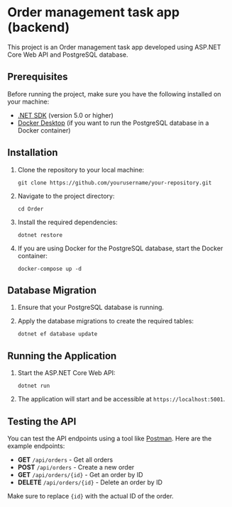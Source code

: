 # Order management task app (backend)

This project is an Order management task app developed using ASP.NET Core Web API and PostgreSQL database.

## Prerequisites

Before running the project, make sure you have the following installed on your machine:

- [.NET SDK](https://dotnet.microsoft.com/download) (version 5.0 or higher)
- [Docker Desktop](https://www.docker.com/products/docker-desktop) (if you want to run the PostgreSQL database in a Docker container)

## Installation

1. Clone the repository to your local machine:
   ```
   git clone https://github.com/yourusername/your-repository.git
   ```

2. Navigate to the project directory:
   ```
   cd Order
   ```

3. Install the required dependencies:
   ```
   dotnet restore
   ```

4. If you are using Docker for the PostgreSQL database, start the Docker container:
   ```
   docker-compose up -d
   ```

## Database Migration

1. Ensure that your PostgreSQL database is running.

2. Apply the database migrations to create the required tables:
   ```
   dotnet ef database update
   ```

## Running the Application

1. Start the ASP.NET Core Web API:
   ```
   dotnet run
   ```

2. The application will start and be accessible at `https://localhost:5001`.

## Testing the API

You can test the API endpoints using a tool like [Postman](https://www.postman.com/). Here are the example endpoints:

- **GET** `/api/orders` - Get all orders
- **POST** `/api/orders` - Create a new order
- **GET** `/api/orders/{id}` - Get an order by ID
- **DELETE** `/api/orders/{id}` - Delete an order by ID

Make sure to replace `{id}` with the actual ID of the order.